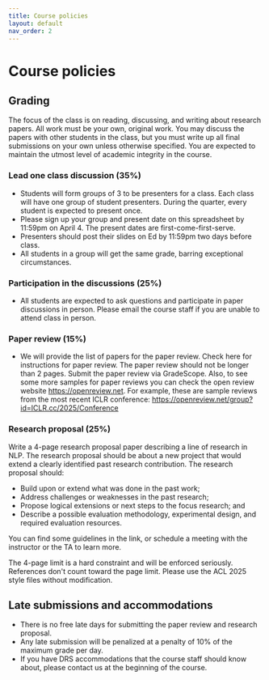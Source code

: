 ```yaml
---
title: Course policies
layout: default
nav_order: 2
---
```


# Course policies

## Grading

The focus of the class is on reading, discussing, and writing about research papers. All work must be your own, original work. You may discuss the papers with other students in the class, but you must write up all final submissions on your own unless otherwise specified. You are expected to maintain the utmost level of academic integrity in the course.

### Lead one class discussion (35%)
- Students will form groups of 3 to be presenters for a class. Each class will have one group of student presenters. During the quarter, every student is expected to present once.
- Please sign up your group and present date on this spreadsheet by 11:59pm on April 4. The present dates are first-come-first-serve.
- Presenters should post their slides on Ed by 11:59pm two days before class.
- All students in a group will get the same grade, barring exceptional circumstances.

### Participation in the discussions (25%)
- All students are expected to ask questions and participate in paper discussions in person. Please email the course staff if you are unable to attend class in person.

### Paper review (15%)
- We will provide the list of papers for the paper review. Check here for instructions for paper review. The paper review should not be longer than 2 pages. Submit the paper review via GradeScope. Also, to see some more samples for paper reviews you can check the open review website https://openreview.net. For example, these are sample reviews from the most recent ICLR conference: https://openreview.net/group?id=ICLR.cc/2025/Conference

### Research proposal (25%)
Write a 4-page research proposal paper describing a line of research in NLP. The research proposal should be about a new project that would extend a clearly identified past research contribution. The research proposal should:
- Build upon or extend what was done in the past work;
- Address challenges or weaknesses in the past research;
- Propose logical extensions or next steps to the focus research; and
- Describe a possible evaluation methodology, experimental design, and required evaluation resources.

You can find some guidelines in the link, or schedule a meeting with the instructor or the TA to learn more.

The 4-page limit is a hard constraint and will be enforced seriously. References don't count toward the page limit. Please use the ACL 2025 style files without modification.

## Late submissions and accommodations

- There is no free late days for submitting the paper review and research proposal.
- Any late submission will be penalized at a penalty of 10% of the maximum grade per day.
- If you have DRS accommodations that the course staff should know about, please contact us at the beginning of the course.
